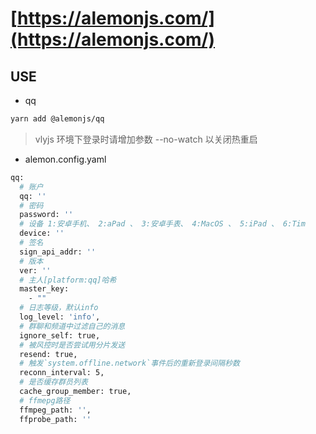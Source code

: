 # [https://alemonjs.com/](https://alemonjs.com/)

## USE

- qq

```sh
yarn add @alemonjs/qq
```

> vlyjs 环境下登录时请增加参数 --no-watch 以关闭热重启

- alemon.config.yaml

```sh
qq:
  # 账户
  qq: ''
  # 密码
  password: ''
  # 设备 1:安卓手机、 2:aPad 、 3:安卓手表、 4:MacOS 、 5:iPad 、 6:Tim
  device: ''
  # 签名
  sign_api_addr: ''
  # 版本
  ver: ''
  # 主人[platform:qq]哈希
  master_key:
    - ""
  # 日志等级，默认info
  log_level: 'info',
  # 群聊和频道中过滤自己的消息
  ignore_self: true,
  # 被风控时是否尝试用分片发送
  resend: true,
  # 触发`system.offline.network`事件后的重新登录间隔秒数
  reconn_interval: 5,
  # 是否缓存群员列表
  cache_group_member: true,
  # ffmepg路径
  ffmpeg_path: '',
  ffprobe_path: ''
```
